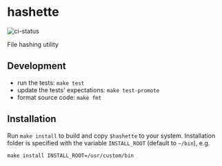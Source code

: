 # hashette

![ci-status](https://github.com/NyuB/hashette/actions/workflows/ci.yml/badge.svg?event=push&branch=main)

File hashing utility

## Development

- run the tests: `make test`
- update the tests' expectations: `make test-promote`
- format source code: `make fmt`

## Installation

Run `make install` to build and copy `$hashette` to your system. Installation folder is specified with the variable `INSTALL_ROOT` (default to `~/bin`), e.g.

`make install INSTALL_ROOT=/usr/custom/bin`
